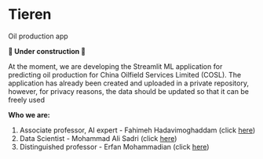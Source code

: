 # Tieren
Oil production app

**👷 Under construction 👷**

At the moment, we are developing the Streamlit ML application for predicting oil production for China Oilfield Services Limited (COSL). The application has already been created and uploaded in a private repository, however, for privacy reasons, the data should be updated so that it can be freely used

**Who we are:**
1. Associate professor, AI expert - Fahimeh Hadavimoghaddam (click [here](https://scholar.google.com/citations?user=kZSXOkcAAAAJ&hl=en))
2. Data Scientist - Mohammad Ali Sadri (click [here](https://ir.linkedin.com/in/mohammad-ali-sadri-77586b80))
3. Distinguished professor - Erfan Mohammadian (click [here](https://cn.linkedin.com/in/erfan-mohammadian-1b587267))
